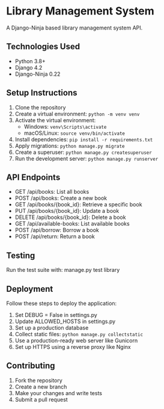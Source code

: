 # Library Management System

A Django-Ninja based library management system API.

## Technologies Used

- Python 3.8+
- Django 4.2
- Django-Ninja 0.22

## Setup Instructions

1. Clone the repository
2. Create a virtual environment: `python -m venv venv`
3. Activate the virtual environment:
   - Windows: `venv\Scripts\activate`
   - macOS/Linux: `source venv/bin/activate`
4. Install dependencies: `pip install -r requirements.txt`
5. Apply migrations: `python manage.py migrate`
6. Create a superuser: `python manage.py createsuperuser`
7. Run the development server: `python manage.py runserver`

## API Endpoints

- GET /api/books: List all books
- POST /api/books: Create a new book
- GET /api/books/{book_id}: Retrieve a specific book
- PUT /api/books/{book_id}: Update a book
- DELETE /api/books/{book_id}: Delete a book
- GET /api/available-books: List available books
- POST /api/borrow: Borrow a book
- POST /api/return: Return a book

## Testing

Run the test suite with: manage.py test library
## Deployment

Follow these steps to deploy the application:

1. Set DEBUG = False in settings.py
2. Update ALLOWED_HOSTS in settings.py
3. Set up a production database
4. Collect static files: `python manage.py collectstatic`
5. Use a production-ready web server like Gunicorn
6. Set up HTTPS using a reverse proxy like Nginx

## Contributing

1. Fork the repository
2. Create a new branch
3. Make your changes and write tests
4. Submit a pull request
